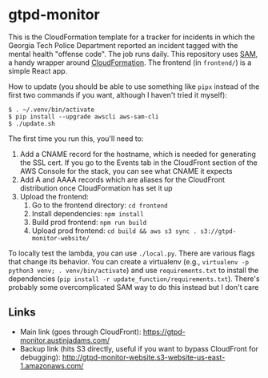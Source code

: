 gtpd-monitor
============

This is the CloudFormation template for a tracker for incidents in which the
Georgia Tech Police Department reported an incident tagged with the mental
health "offense code". The job runs daily. This repository uses [SAM][1], a
handy wrapper around [CloudFormation][2]. The frontend (in `frontend/`) is a
simple React app.

How to update (you should be able to use something like `pipx` instead of the
first two commands if you want, although I haven't tried it myself):

    $ . ~/.venv/bin/activate
    $ pip install --upgrade awscli aws-sam-cli
    $ ./update.sh

The first time you run this, you'll need to:

 1. Add a CNAME record for the hostname, which is needed for generating the SSL
    cert. If you go to the Events tab in the CloudFront section of the AWS
    Console for the stack, you can see what CNAME it expects
 2. Add A and AAAA records which are aliases for the CloudFront
    distribution once CloudFormation has set it up
 3. Upload the frontend:
    1. Go to the frontend directory: `cd frontend`
    2. Install dependencies: `npm install`
    3. Build prod frontend: `npm run build`
    4. Upload prod frontend: `cd build && aws s3 sync . s3://gtpd-monitor-website/`

To locally test the lambda, you can use `./local.py`. There are various flags
that change its behavior. You can create a virtualenv (e.g., `virtualenv -p
python3 venv; . venv/bin/activate`) and use `requirements.txt` to install the
dependencies (`pip install -r update_function/requirements.txt`). There's
probably some overcomplicated SAM way to do this instead but I don't care

Links
-----

* Main link (goes through CloudFront): <https://gtpd-monitor.austinjadams.com/>
* Backup link (hits S3 directly, useful if you want to bypass CloudFront for
  debugging): <http://gtpd-monitor-website.s3-website-us-east-1.amazonaws.com/>

[1]: https://aws.amazon.com/serverless/sam/
[2]: https://aws.amazon.com/cloudformation/
